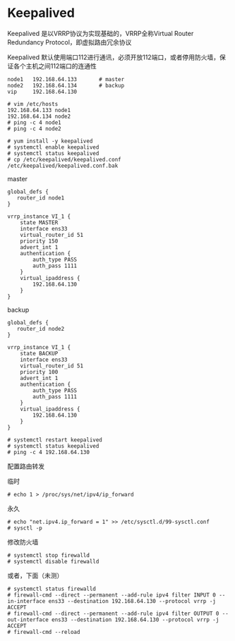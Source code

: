 # Keepalived

Keepalived 是以VRRP协议为实现基础的，VRRP全称Virtual Router Redundancy Protocol，即虚拟路由冗余协议

Keepalived 默认使用端口112进行通讯，必须开放112端口，或者停用防火墙，保证各个主机之间112端口的连通性

```
node1   192.168.64.133       # master
node2   192.168.64.134       # backup
vip     192.168.64.130
```

```
# vim /etc/hosts
192.168.64.133 node1
192.168.64.134 node2
# ping -c 4 node1
# ping -c 4 node2
```

```
# yum install -y keepalived
# systemctl enable keepalived
# systemctl status keepalived
# cp /etc/keepalived/keepalived.conf /etc/keepalived/keepalived.conf.bak
```

master
```
global_defs {
   router_id node1
}

vrrp_instance VI_1 {
    state MASTER
    interface ens33
    virtual_router_id 51
    priority 150
    advert_int 1
    authentication {
        auth_type PASS
        auth_pass 1111
    }
    virtual_ipaddress {
        192.168.64.130
    }
}
```


backup
```
global_defs {
   router_id node2
}

vrrp_instance VI_1 {
    state BACKUP
    interface ens33
    virtual_router_id 51
    priority 100
    advert_int 1
    authentication {
        auth_type PASS
        auth_pass 1111
    }
    virtual_ipaddress {
        192.168.64.130
    }
}
```

```
# systemctl restart keepalived
# systemctl status keepalived
# ping -c 4 192.168.64.130
```

配置路由转发

临时
```
# echo 1 > /proc/sys/net/ipv4/ip_forward
```
永久
```
# echo "net.ipv4.ip_forward = 1" >> /etc/sysctl.d/99-sysctl.conf 
# sysctl -p
```

修改防火墙
```
# systemctl stop firewalld
# systemctl disable firewalld
```
或者，下面（未测）
```
# systemctl status firewalld
# firewall-cmd --direct --permanent --add-rule ipv4 filter INPUT 0 --in-interface ens33 --destination 192.168.64.130 --protocol vrrp -j ACCEPT
# firewall-cmd --direct --permanent --add-rule ipv4 filter OUTPUT 0 --out-interface ens33 --destination 192.168.64.130 --protocol vrrp -j ACCEPT
# firewall-cmd --reload
```
